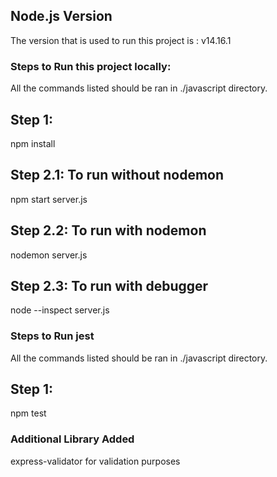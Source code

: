 ## Node.js Version
The version that is used to run this project is : v14.16.1

### Steps to Run this project locally:
All the commands listed should be ran in ./javascript directory.

## Step 1:
npm install

## Step 2.1: To run without nodemon
npm start server.js

## Step 2.2: To run with nodemon
nodemon server.js

## Step 2.3: To run with debugger
node --inspect server.js

### Steps to Run jest
All the commands listed should be ran in ./javascript directory.

## Step 1:
npm test

### Additional Library Added
express-validator for validation purposes
